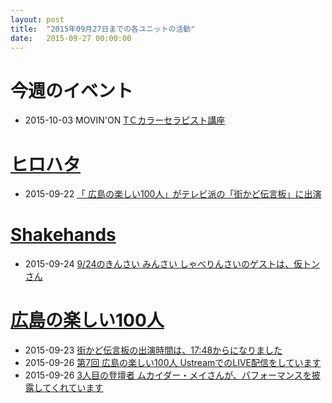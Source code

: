 ```yaml
---
layout: post
title:  "2015年09月27日までの各ユニットの活動"
date:   2015-09-27 00:00:00
---
```


# 今週のイベント

* 2015-10-03 MOVIN'ON [TＣカラーセラピスト講座](https://www.facebook.com/movinon.hiroshima/posts/1000984629922315)


# [ヒロハタ](http://hiro-hata.com/)

* 2015-09-22 [「 広島の楽しい100人」がテレビ派の「街かど伝言板」に出演](https://www.facebook.com/hirohatap/posts/890997337643729)


# [Shakehands](http://www.shakehands.jp/)

* 2015-09-24 [9/24のきんさい みんさい しゃべりんさいのゲストは、仮トンさん](http://kmscast.com/blog/news/501)


# [広島の楽しい100人](http://hiroshima.100person.jp)

* 2015-09-23 [街かど伝言板の出演時間は、17:48からになりました](https://www.facebook.com/h100parson/posts/1633247220283750)
* 2015-09-26 [第7回 広島の楽しい100人 UstreamでのLIVE配信をしています](https://www.facebook.com/h100parson/posts/1633997466875392)
* 2015-09-26 [3人目の登壇者 ムカイダー・メイさんが、パフォーマンスを披露してくれています](https://www.facebook.com/h100parson/posts/1634051726869966)
